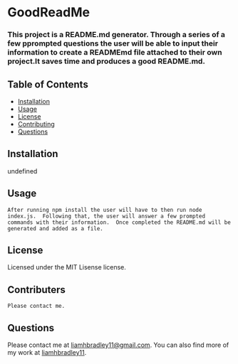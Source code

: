  

# GoodReadMe

### This project is a README.md generator.  Through a series of a few pprompted questions the user will be able to input their information to create a READMEmd file attached to their own project.It saves time and produces a good README.md.

## Table of Contents
  * [Installation](#installation)
  * [Usage](#usage)
  * [License](#license)
  * [Contributing](#contributers)
  * [Questions](#questions)

## Installation
  undefined

  ## Usage
    After running npm install the user will have to then run node index.js.  Following that, the user will answer a few prompted commands with their information.  Once completed the README.md will be generated and added as a file.

  ## License
  Licensed under the MIT Lisense license.

  ## Contributers
    Please contact me.

  ## Questions
  Please contact me at <liamhbradley11@gmail.com>. You can also find more of my work at [liamhbradley11](https://github.com/liamhbradley11).
  